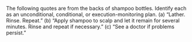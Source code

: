 

The following quotes are from the backs of shampoo bottles. Identify
each as an unconditional, conditional, or execution-monitoring plan. (a)
“Lather. Rinse. Repeat.” (b) “Apply shampoo to scalp and let it remain
for several minutes. Rinse and repeat if necessary.” (c) “See a doctor
if problems persist.”
